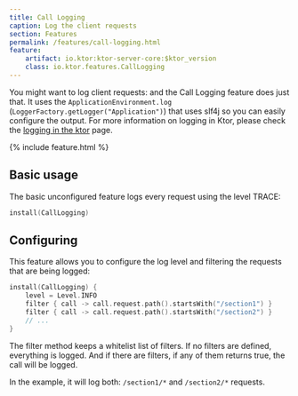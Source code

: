 ```yaml
---
title: Call Logging
caption: Log the client requests
section: Features
permalink: /features/call-logging.html
feature:
    artifact: io.ktor:ktor-server-core:$ktor_version
    class: io.ktor.features.CallLogging
---
```


You might want to log client requests: and the Call Logging feature does just that.
It uses the `ApplicationEnvironment.log` (`LoggerFactory.getLogger("Application")`)
that uses slf4j so you can easily configure the output. For more information
on logging in Ktor, please check the [logging in the ktor](/servers/logging.html) page.

{% include feature.html %}

## Basic usage

The basic unconfigured feature logs every request using the level TRACE: 

```kotlin
install(CallLogging)
```

## Configuring

This feature allows you to configure the log level and filtering the requests that are being logged:

```kotlin
install(CallLogging) {
    level = Level.INFO
    filter { call -> call.request.path().startsWith("/section1") }
    filter { call -> call.request.path().startsWith("/section2") }
    // ...
}
```

The filter method keeps a whitelist list of filters. If no filters are defined,
everything is logged. And if there are filters, if any of them returns true,
the call will be logged.

In the example, it will log both: `/section1/*` and `/section2/*` requests.
